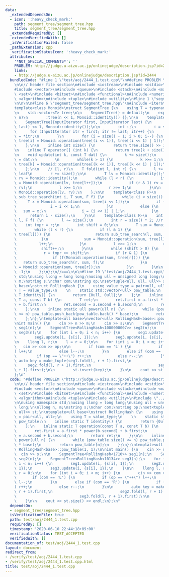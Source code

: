 ```yaml
---
data:
  _extendedDependsOn:
  - icon: ':heavy_check_mark:'
    path: segment_tree/segment_tree.hpp
    title: segment_tree/segment_tree.hpp
  _extendedRequiredBy: []
  _extendedVerifiedWith: []
  _isVerificationFailed: false
  _pathExtension: cpp
  _verificationStatusIcon: ':heavy_check_mark:'
  attributes:
    '*NOT_SPECIAL_COMMENTS*': ''
    PROBLEM: http://judge.u-aizu.ac.jp/onlinejudge/description.jsp?id=2444
    links:
    - http://judge.u-aizu.ac.jp/onlinejudge/description.jsp?id=2444
  bundledCode: "#line 1 \"test/aoj/2444_1.test.cpp\"\n#define PROBLEM \"http://judge.u-aizu.ac.jp/onlinejudge/description.jsp?id=2444\"\
    \n\n// header file section\n#include <iostream>\n#include <cstdio>\n#include <cfloat>\n\
    #include <vector>\n#include <queue>\n#include <stack>\n#include <map>\n#include\
    \ <set>\n#include <bitset>\n#include <functional>\n#include <numeric>\n#include\
    \ <algorithm>\n#include <tuple>\n#include <utility>\n#line 1 \"segment_tree/segment_tree.hpp\"\
    \n\n\n\n#line 6 \"segment_tree/segment_tree.hpp\"\n#include <iterator>\n\n//===\n\
    template<class Monoid>\nstruct SegmentTree {\n    using T = typename Monoid::value_type;\n\
    \n    std::vector<T> tree;\n\n    SegmentTree() = default;\n    explicit SegmentTree(int\
    \ n)\n        :tree(n << 1, Monoid::identity()) {};\n\n    template<class InputIterator>\n\
    \    SegmentTree(InputIterator first, InputIterator last) {\n        tree.assign(distance(first,\
    \ last) << 1, Monoid::identity());\n\n        int i;\n        i = size();\n  \
    \      for (InputIterator itr = first; itr != last; itr++) {\n            tree[i++]\
    \ = *itr;\n        }\n        for (i = size() - 1; i > 0; i--) {\n           \
    \ tree[i] = Monoid::operation(tree[(i << 1)], tree[(i << 1) | 1]);\n        }\n\
    \    };\n\n    inline int size() {\n        return tree.size() >> 1;\n    };\n\
    \n    inline T operator[] (int k) {\n        return tree[k + size()];\n    };\n\
    \n    void update(int k, const T dat) {\n        k += size();\n        tree[k]\
    \ = dat;\n        \n        while(k > 1) {\n            k >>= 1;\n           \
    \ tree[k] = Monoid::operation(tree[(k << 1)], tree[(k << 1) | 1]);\n        }\n\
    \    };\n\n    // [l, r)\n    T fold(int l, int r) {\n        l += size(); //points\
    \ leaf\n        r += size();\n\n        T lv = Monoid::identity();\n        T\
    \ rv = Monoid::identity();\n        while (l < r) {\n            if (l & 1) lv\
    \ = Monoid::operation(lv, tree[l++]);\n            if (r & 1) rv = Monoid::operation(tree[--r],\
    \ rv);\n            l >>= 1;\n            r >>= 1;\n        }\n\n        return\
    \ Monoid::operation(lv, rv);\n    };\n\n    template<class F>\n    inline int\
    \ sub_tree_search(int i, T sum, F f) {\n        while (i < size()) {\n       \
    \     T x = Monoid::operation(sum, tree[i << 1]);\n            if (f(x)) {\n \
    \               i = i << 1;\n            }\n            else {\n             \
    \   sum = x;\n                i = (i << 1) | 1;\n            }\n        }\n  \
    \      return i - size();\n    }\n\n    template<class F>\n    int search(int\
    \ l, F f) {\n        l += size();\n        int r = size() * 2; //r = n;\n    \
    \    int tmpr = r;\n        int shift = 0;\n\n        T sum = Monoid::identity();\n\
    \        while (l < r) {\n            if (l & 1) {\n                if (f(Monoid::operation(sum,\
    \ tree[l]))) {\n                    return sub_tree_search(l, sum, f);\n     \
    \           }\n                sum = Monoid::operation(sum, tree[l]);\n      \
    \          l++;\n            }\n            l >>= 1;\n            r >>= 1;\n \
    \           shift++;\n        }\n\n        while (shift > 0) {\n            shift--;\n\
    \            r = tmpr >> shift;\n            if (r & 1) {\n                r--;\n\
    \                if (f(Monoid::operation(sum, tree[r]))) {\n                 \
    \   return sub_tree_search(r, sum, f);\n                }\n                sum\
    \ = Monoid::operation(sum, tree[r]);\n            }\n        }\n\n        return\
    \ -1;\n    };\n};\n//===\n\n\n#line 19 \"test/aoj/2444_1.test.cpp\"\n\nusing namespace\
    \ std;\nusing llong = long long;\nusing ull = unsigned long long;\n\nllong n,\
    \ m;\nstring s;\nchar com;\nstring op;\nset<tuple<ull, ull, ull>> st;\n\ntemplate<ull\
    \ base>\nstruct RollingHash {\n    using value_type = pair<ull, ull>;\n    using\
    \ T = value_type;\n    \n    static std::vector<ull> pow_table;\n    inline static\
    \ T identity() {\n        return {0ull, 0ull};\n    };\n    inline static T operation(const\
    \ T a, const T b) {\n        T ret;\n        ret.first = a.first * power(b.second)\
    \ + b.first;\n        ret.second = a.second + b.second;\n        return ret;\n\
    \    };\n\n    inline static ull power(ull n) {\n        while (pow_table.size()\
    \ <= n) pow_table.push_back(pow_table.back() * base);\n        return pow_table[n];\n\
    \    };\n};\ntemplate<ull base>\nvector<ull> RollingHash<base>::pow_table(1, 1);\n\
    \nint main() {\n    cin >> n >> m;\n    cin >> s;\n\n    SegmentTree<RollingHash<1710>>\
    \ seg1(n);\n    SegmentTree<RollingHash<1000000007>> seg2(n);\n    SegmentTree<RollingHash<10134>>\
    \ seg3(n);\n    for (int i = 0; i < n; i++) {\n        seg1.update(i, {s[i], 1});\n\
    \        seg2.update(i, {s[i], 1});\n        seg3.update(i, {s[i], 1});\n    }\n\
    \n    llong l, r;\n    l = r = 0;\n\n    for (int i = 0; i < m; i++) {\n     \
    \   cin >> com >> op;\n\n        if (com == 'L') {\n            if (op == \"++\"\
    ) l++;\n            else l--;\n        }\n        else if (com == 'R') {\n   \
    \         if (op == \"++\") r++;\n            else r--;\n        }\n\n       \
    \ auto key = make_tuple(seg1.fold(l, r + 1).first,\n                         \
    \     seg2.fold(l, r + 1).first,\n                              seg3.fold(l, r\
    \ + 1).first);\n\n        st.insert(key);\n    }\n\n    cout << st.size() << endl;\n\
    };\n"
  code: "#define PROBLEM \"http://judge.u-aizu.ac.jp/onlinejudge/description.jsp?id=2444\"\
    \n\n// header file section\n#include <iostream>\n#include <cstdio>\n#include <cfloat>\n\
    #include <vector>\n#include <queue>\n#include <stack>\n#include <map>\n#include\
    \ <set>\n#include <bitset>\n#include <functional>\n#include <numeric>\n#include\
    \ <algorithm>\n#include <tuple>\n#include <utility>\n#include \"../../segment_tree/segment_tree.hpp\"\
    \n\nusing namespace std;\nusing llong = long long;\nusing ull = unsigned long\
    \ long;\n\nllong n, m;\nstring s;\nchar com;\nstring op;\nset<tuple<ull, ull,\
    \ ull>> st;\n\ntemplate<ull base>\nstruct RollingHash {\n    using value_type\
    \ = pair<ull, ull>;\n    using T = value_type;\n    \n    static std::vector<ull>\
    \ pow_table;\n    inline static T identity() {\n        return {0ull, 0ull};\n\
    \    };\n    inline static T operation(const T a, const T b) {\n        T ret;\n\
    \        ret.first = a.first * power(b.second) + b.first;\n        ret.second\
    \ = a.second + b.second;\n        return ret;\n    };\n\n    inline static ull\
    \ power(ull n) {\n        while (pow_table.size() <= n) pow_table.push_back(pow_table.back()\
    \ * base);\n        return pow_table[n];\n    };\n};\ntemplate<ull base>\nvector<ull>\
    \ RollingHash<base>::pow_table(1, 1);\n\nint main() {\n    cin >> n >> m;\n  \
    \  cin >> s;\n\n    SegmentTree<RollingHash<1710>> seg1(n);\n    SegmentTree<RollingHash<1000000007>>\
    \ seg2(n);\n    SegmentTree<RollingHash<10134>> seg3(n);\n    for (int i = 0;\
    \ i < n; i++) {\n        seg1.update(i, {s[i], 1});\n        seg2.update(i, {s[i],\
    \ 1});\n        seg3.update(i, {s[i], 1});\n    }\n\n    llong l, r;\n    l =\
    \ r = 0;\n\n    for (int i = 0; i < m; i++) {\n        cin >> com >> op;\n\n \
    \       if (com == 'L') {\n            if (op == \"++\") l++;\n            else\
    \ l--;\n        }\n        else if (com == 'R') {\n            if (op == \"++\"\
    ) r++;\n            else r--;\n        }\n\n        auto key = make_tuple(seg1.fold(l,\
    \ r + 1).first,\n                              seg2.fold(l, r + 1).first,\n  \
    \                            seg3.fold(l, r + 1).first);\n\n        st.insert(key);\n\
    \    }\n\n    cout << st.size() << endl;\n};\n"
  dependsOn:
  - segment_tree/segment_tree.hpp
  isVerificationFile: true
  path: test/aoj/2444_1.test.cpp
  requiredBy: []
  timestamp: '2020-06-10 22:44:18+09:00'
  verificationStatus: TEST_ACCEPTED
  verifiedWith: []
documentation_of: test/aoj/2444_1.test.cpp
layout: document
redirect_from:
- /verify/test/aoj/2444_1.test.cpp
- /verify/test/aoj/2444_1.test.cpp.html
title: test/aoj/2444_1.test.cpp
---
```


